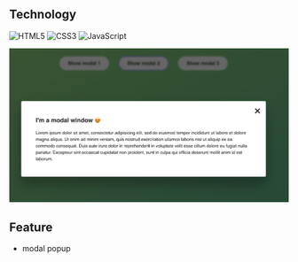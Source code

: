 ## Technology
![HTML5](https://img.shields.io/badge/frontend-html5-FF9900?style=flat&logo=html5)
![CSS3](https://img.shields.io/badge/frontend-css3-3399FF?style=flat&logo=css3)
![JavaScript](https://img.shields.io/badge/frontend-javasript-FFF000?style=flat&logo=javascript)

![รูปภาพ](/image/image-modal.png)

## Feature
- modal popup
